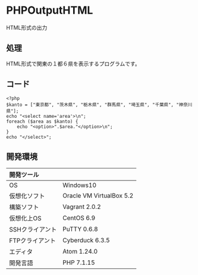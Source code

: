 # PHPOutputHTML
HTML形式の出力

## 処理
HTML形式で関東の１都６県を表示するプログラムです。

## コード
```
<?php
$kanto = ["東京都", "茨木県", "栃木県", "群馬県", "埼玉県", "千葉県", "神奈川県"];
echo "<select name='area'>\n";
foreach ($area as $kanto) {
    echo "<option>".$area."</option>\n";
}
echo "</select>";
```
  
## 開発環境
| 開発ツール |  |
|:-|:-|
| OS | Windows10 |
| 仮想化ソフト | Oracle VM VirtualBox 5.2 |
| 構築ソフト | Vagrant 2.0.2 |
| 仮想化上OS | CentOS 6.9 |
| SSHクライアント | PuTTY 0.6.8 |
| FTPクライアント | Cyberduck 6.3.5 |
| エディタ | Atom 1.24.0 |
| 開発言語 | PHP 7.1.15 |

